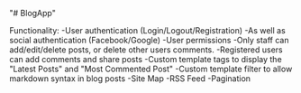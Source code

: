 "# BlogApp" 
 
Functionality:
  -User authentication (Login/Logout/Registration)
    -As well as social authentication (Facebook/Google)
  -User permissions
    -Only staff can add/edit/delete posts, or delete other users comments. 
    -Registered users can add comments and share posts
  -Custom template tags to display the "Latest Posts" and "Most Commented Post"
  -Custom template filter to allow markdown syntax in blog posts
  -Site Map
  -RSS Feed
  -Pagination
  
 
  
  
